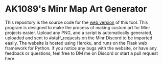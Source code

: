 # AK1089's Minr Map Art Generator
This repository is the source code for the [web version](https://ak-mma-flask.herokuapp.com) of this tool.
This program is designed to make the process of making custom art for Minr projects easier. Upload any PNG, and a script is automatically generated, uploaded and sent to #staff_requests on the Minr Discord to be imported easily.
The website is hosted using Heroku, and runs on the Flask web framework for Python.
If you notice any bugs with the website, or have any feedback or questions, feel free to DM me on Discord or start a pull request here.
